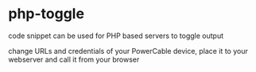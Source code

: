 # php-toggle
code snippet can be used for PHP based servers to toggle output

change URLs and credentials of your PowerCable device, place it to your webserver and call it from your browser
